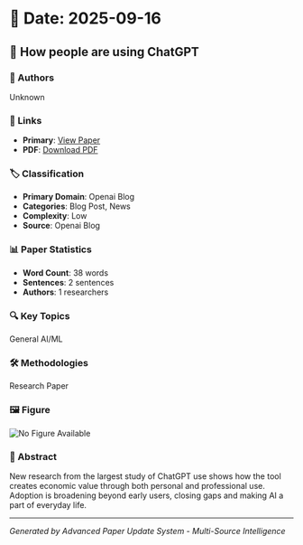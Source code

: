 # 📅 Date: 2025-09-16

## 📄 How people are using ChatGPT

### 👥 Authors
Unknown

### 🔗 Links
- **Primary**: [View Paper](https://openai.com/index/how-people-are-using-chatgpt)
- **PDF**: [Download PDF](https://arxiv.org/pdf/.pdf) 



### 🏷️ Classification
- **Primary Domain**: Openai Blog
- **Categories**: Blog Post, News
- **Complexity**: Low
- **Source**: Openai Blog

### 📊 Paper Statistics
- **Word Count**: 38 words
- **Sentences**: 2 sentences
- **Authors**: 1 researchers

### 🔍 Key Topics
General AI/ML

### 🛠️ Methodologies
Research Paper

### 🖼️ Figure
![No Figure Available](https://img.shields.io/badge/Figure-Not_Available-lightgrey?style=for-the-badge)

### 📝 Abstract
New research from the largest study of ChatGPT use shows how the tool creates economic value through both personal and professional use. Adoption is broadening beyond early users, closing gaps and making AI a part of everyday life.

---
*Generated by Advanced Paper Update System - Multi-Source Intelligence*
